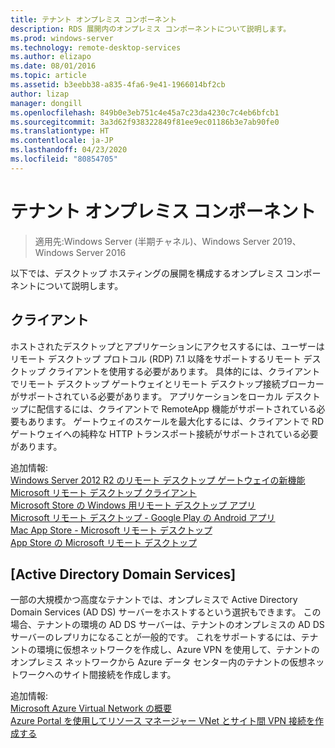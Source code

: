```yaml
---
title: テナント オンプレミス コンポーネント
description: RDS 展開内のオンプレミス コンポーネントについて説明します。
ms.prod: windows-server
ms.technology: remote-desktop-services
ms.author: elizapo
ms.date: 08/01/2016
ms.topic: article
ms.assetid: b3eebb38-a835-4fa6-9e41-1966014bf2cb
author: lizap
manager: dongill
ms.openlocfilehash: 849b0e3eb751c4e45a7c23da4230c7c4eb6bfcb1
ms.sourcegitcommit: 3a3d62f938322849f81ee9ec01186b3e7ab90fe0
ms.translationtype: HT
ms.contentlocale: ja-JP
ms.lasthandoff: 04/23/2020
ms.locfileid: "80854705"
---
```

# <a name="tenant-on-premises-components"></a>テナント オンプレミス コンポーネント

>適用先:Windows Server (半期チャネル)、Windows Server 2019、Windows Server 2016

以下では、デスクトップ ホスティングの展開を構成するオンプレミス コンポーネントについて説明します。  
  
##  <a name="clients"></a>クライアント  
ホストされたデスクトップとアプリケーションにアクセスするには、ユーザーはリモート デスクトップ プロトコル (RDP) 7.1 以降をサポートするリモート デスクトップ クライアントを使用する必要があります。 具体的には、クライアントでリモート デスクトップ ゲートウェイとリモート デスクトップ接続ブローカーがサポートされている必要があります。 アプリケーションをローカル デスクトップに配信するには、クライアントで RemoteApp 機能がサポートされている必要もあります。 ゲートウェイのスケールを最大化するには、クライアントで RD ゲートウェイへの純粋な HTTP トランスポート接続がサポートされている必要があります。  
  
追加情報:  
[Windows Server 2012 R2 のリモート デスクトップ ゲートウェイの新機能](https://blogs.technet.microsoft.com/enterprisemobility/2013/03/14/whats-new-in-windows-server-2012-remote-desktop-gateway/#transport)  
[Microsoft リモート デスクトップ クライアント](https://technet.microsoft.com/library/dn473009.aspx)  
[Microsoft Store の Windows 用リモート デスクトップ アプリ](https://apps.microsoft.com/windows/app/remote-desktop/051f560e-5e9b-4dad-8b2e-fa5e0b05a480)  
[Microsoft リモート デスクトップ - Google Play の Android アプリ](https://play.google.com/store/apps/details?id=com.microsoft.rdc.android)  
[Mac App Store - Microsoft リモート デスクトップ](https://itunes.apple.com/app/microsoft-remote-desktop/id715768417?mt=12)  
[App Store の Microsoft リモート デスクトップ](https://itunes.apple.com/app/microsoft-remote-desktop/id714464092?mt=8)  
  
##  <a name="active-directory-domain-services"></a>[Active Directory Domain Services]  
一部の大規模かつ高度なテナントでは、オンプレミスで Active Directory Domain Services (AD DS) サーバーをホストするという選択もできます。 この場合、テナントの環境の AD DS サーバーは、テナントのオンプレミスの AD DS サーバーのレプリカになることが一般的です。 これをサポートするには、テナントの環境に仮想ネットワークを作成し、Azure VPN を使用して、テナントのオンプレミス ネットワークから Azure データ センター内のテナントの仮想ネットワークへのサイト間接続を作成します。  
  
追加情報:  
[Microsoft Azure Virtual Network の概要](https://azure.microsoft.com/documentation/articles/virtual-networks-overview/)  
[Azure Portal を使用してリソース マネージャー VNet とサイト間 VPN 接続を作成する](https://azure.microsoft.com/documentation/articles/vpn-gateway-howto-site-to-site-resource-manager-portal/)  


